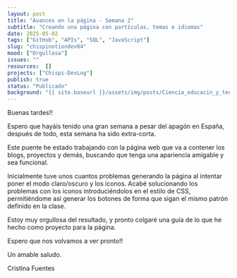 ```yaml
---
layout: post
title: "Avances en la página - Semana 2"
subtitle: "Creando una página con partículas, temas e idiomas"
date: 2025-05-02
tags: ["GitHub", "APIs", "SQL", "JavaScript"]
slug: "chispinotiondev04"
mood: ["Orgullosa"]
issues: ""
resources:  []
projects: ["Chispi-DevLog"]
publish: true
status: "Publicado"
background: "{{ site.baseurl }}/assets/img/posts/Ciencia_educacin_y_tecnologa_conectadas.png"  # Aquí agregamos el campo de fondo
---
```


Buenas tardes!!

Espero que hayáis tenido una gran semana a pesar del apagón en España, después de todo, esta semana ha sido extra-corta.

Este puente he estado trabajando con la página web que va a contener los blogs, proyectos y demás, buscando que tenga una apariencia amigable y sea funcional.

Inicialmente tuve unos cuantos problemas generando la página al intentar poner el modo claro/oscuro y los iconos. Acabé solucionando los problemas con los iconos introduciéndolos en el estilo de CSS, permitiéndome así generar los botones de forma que sigan el mismo patrón definido en la clase.

Estoy muy orgullosa del resultado, y pronto colgaré una guía de lo que he hecho como proyecto para la página.

Espero que nos volvamos a ver pronto!!

Un amable saludo.

Cristina Fuentes
